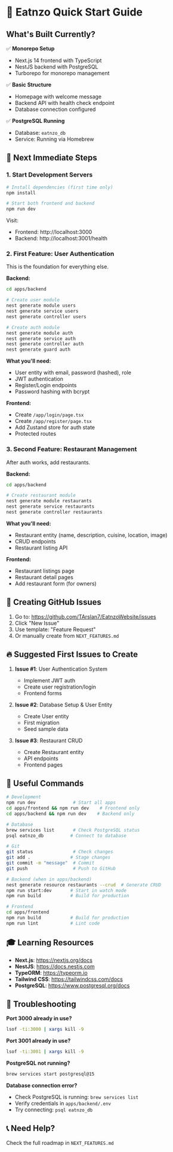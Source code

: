 # 🚀 Eatnzo Quick Start Guide

## What's Built Currently?

✅ **Monorepo Setup**
- Next.js 14 frontend with TypeScript
- NestJS backend with PostgreSQL
- Turborepo for monorepo management

✅ **Basic Structure**
- Homepage with welcome message
- Backend API with health check endpoint
- Database connection configured

✅ **PostgreSQL Running**
- Database: `eatnzo_db`
- Service: Running via Homebrew

## 🎯 Next Immediate Steps

### 1. Start Development Servers
```bash
# Install dependencies (first time only)
npm install

# Start both frontend and backend
npm run dev
```

Visit:
- Frontend: http://localhost:3000
- Backend: http://localhost:3001/health

### 2. First Feature: User Authentication
This is the foundation for everything else.

**Backend:**
```bash
cd apps/backend

# Create user module
nest generate module users
nest generate service users
nest generate controller users

# Create auth module
nest generate module auth
nest generate service auth
nest generate controller auth
nest generate guard auth
```

**What you'll need:**
- User entity with email, password (hashed), role
- JWT authentication
- Register/Login endpoints
- Password hashing with bcrypt

**Frontend:**
- Create `/app/login/page.tsx`
- Create `/app/register/page.tsx`
- Add Zustand store for auth state
- Protected routes

### 3. Second Feature: Restaurant Management
After auth works, add restaurants.

**Backend:**
```bash
cd apps/backend

# Create restaurant module
nest generate module restaurants
nest generate service restaurants
nest generate controller restaurants
```

**What you'll need:**
- Restaurant entity (name, description, cuisine, location, image)
- CRUD endpoints
- Restaurant listing API

**Frontend:**
- Restaurant listings page
- Restaurant detail pages
- Add restaurant form (for owners)

## 📝 Creating GitHub Issues

1. Go to: https://github.com/TArslan7/EatnzoWebsite/issues
2. Click "New Issue"
3. Use template: "Feature Request"
4. Or manually create from `NEXT_FEATURES.md`

## 🔥 Suggested First Issues to Create

1. **Issue #1**: User Authentication System
   - Implement JWT auth
   - Create user registration/login
   - Frontend forms

2. **Issue #2**: Database Setup & User Entity
   - Create User entity
   - First migration
   - Seed sample data

3. **Issue #3**: Restaurant CRUD
   - Create Restaurant entity
   - API endpoints
   - Frontend pages

## 📖 Useful Commands

```bash
# Development
npm run dev              # Start all apps
cd apps/frontend && npm run dev    # Frontend only
cd apps/backend && npm run dev    # Backend only

# Database
brew services list       # Check PostgreSQL status
psql eatnzo_db          # Connect to database

# Git
git status               # Check changes
git add .               # Stage changes
git commit -m "message"  # Commit
git push                 # Push to GitHub

# Backend (when in apps/backend)
nest generate resource restaurants --crud  # Generate CRUD
npm run start:dev       # Start in watch mode
npm run build           # Build for production

# Frontend
cd apps/frontend
npm run build           # Build for production
npm run lint            # Lint code
```

## 🎓 Learning Resources

- **Next.js**: https://nextjs.org/docs
- **NestJS**: https://docs.nestjs.com
- **TypeORM**: https://typeorm.io
- **Tailwind CSS**: https://tailwindcss.com/docs
- **PostgreSQL**: https://www.postgresql.org/docs

## 🐛 Troubleshooting

**Port 3000 already in use?**
```bash
lsof -ti:3000 | xargs kill -9
```

**Port 3001 already in use?**
```bash
lsof -ti:3001 | xargs kill -9
```

**PostgreSQL not running?**
```bash
brew services start postgresql@15
```

**Database connection error?**
- Check PostgreSQL is running: `brew services list`
- Verify credentials in `apps/backend/.env`
- Try connecting: `psql eatnzo_db`

## 📞 Need Help?

Check the full roadmap in `NEXT_FEATURES.md`

